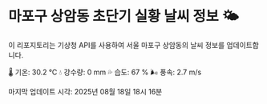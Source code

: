 
# 마포구 상암동 초단기 실황 날씨 정보 🌤️

이 리포지토리는 기상청 API를 사용하여 서울 마포구 상암동의 날씨 정보를 업데이트합니다. 

🌡️ 기온: 30.2 ℃
💧 강수량: 0 mm
💦 습도: 67 %
🌬️ 풍속: 2.7 m/s

마지막 업데이트 시각: 2025년 08월 18일 18시 16분    

